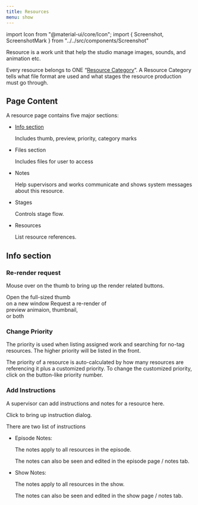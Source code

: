 ```yaml
---
title: Resources
menu: show
---
```

import Icon from "@material-ui/core/Icon";
import { Screenshot, ScreenshotMark } from "../../src/components/Screenshot"

Resource is a work unit that help the studio manage images, sounds, and animation etc.

Every resource belongs to ONE “[Resource Category](category.md)”. A Resource Category tells what file format are used and what stages the resource production must go through.

## Page Content

A resource page contains five major sections:
- [Info section](#info-section)

  Includes thumb, preview, priority, category marks

  <Screenshot image="/screenshot/resource_info_section.png">
  </Screenshot>

- Files section

  Includes files for user to access

  <Screenshot image="/screenshot/resource_file_section.png">
  </Screenshot>

- Notes

  Help supervisors and works communicate and shows system messages about this resource.

  <Screenshot image="/screenshot/resource_note_section.png">
  </Screenshot>

- Stages

  Controls stage flow.

  <Screenshot image="/screenshot/resource_stages_box.png">
  </Screenshot>

- Resources

  List resource references.

  <Screenshot image="/screenshot/resource_ref_section.png">
  </Screenshot>

## Info section

### Re-render request

Mouse over on the thumb to bring up the render related buttons.

<Screenshot image="/screenshot/resource_thumb_mouseover.png">
    <ScreenshotMark x="61%" y="29%" width="8%" height="16%" textPosition="left" borderRadius="50%">
        Open the full-sized thumb<br/> on a new window
    </ScreenshotMark>
</Screenshot>

<Screenshot image="/screenshot/resource_thumb_mouseover.png">
    <ScreenshotMark x="61%" y="45%" width="8%" height="16%" textPosition="left" borderRadius="50%">
        Request a re-render of <br/>preview animaion, thumbnail,<br/> or both
    </ScreenshotMark>
</Screenshot>

### Change Priority

The priority is used when listing assigned work and searching for no-tag resources.
The higher priority will be listed in the front.

The priority of a resource is auto-calculated by how many resources are referencing it plus a customized priority.
To change the customized priority, click on the button-like priority number.

<Screenshot image="/screenshot/resource_set_priority.png">
    <ScreenshotMark x="68.7%" y="15%" width="5.5%" height="11%" textPosition="left" borderRadius="50%"></ScreenshotMark>
</Screenshot>

### Add Instructions

A supervisor can add instructions and notes for a resource here.

<Screenshot image="/screenshot/resource_add_instruction.png">
    <ScreenshotMark x="65.5%" y="13%" width="24%" height="7%" textPosition="bottom" borderRadius="10px">
        Click to bring up instruction dialog.
    </ScreenshotMark>
</Screenshot>

There are two list of instructions

- Episode Notes:

  The notes apply to all resources in the episode.

  The notes can also be seen and edited in the episode page / notes tab.

  <Screenshot image="/screenshot/episode_notes.png"></Screenshot>

- Show Notes:

  The notes apply to all resources in the show.

  The notes can also be seen and edited in the show page / notes tab.

  <Screenshot image="/screenshot/show_notes.png"></Screenshot>